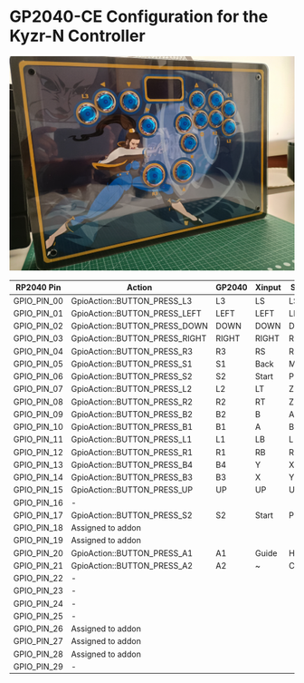 # GP2040-CE Configuration for the Kyzr-N Controller

![Kyzr-N](assets/IMG_20250708_201651432_HDR.jpg)


| RP2040 Pin  | Action                         | GP2040 | Xinput | Switch  | PS3/4/5  | Dinput | Arcade |
| ----------- | ------------------------------ | ------ | ------ | ------- | -------- | ------ | ------ |
| GPIO_PIN_00 | GpioAction::BUTTON_PRESS_L3    | L3     | LS     | LS      | L3       | 11     | LS     |
| GPIO_PIN_01 | GpioAction::BUTTON_PRESS_LEFT  | LEFT   | LEFT   | LEFT    | LEFT     | LEFT   | LEFT   |
| GPIO_PIN_02 | GpioAction::BUTTON_PRESS_DOWN  | DOWN   | DOWN   | DOWN    | DOWN     | DOWN   | DOWN   |
| GPIO_PIN_03 | GpioAction::BUTTON_PRESS_RIGHT | RIGHT  | RIGHT  | RIGHT   | RIGHT    | RIGHT  | RIGHT  |
| GPIO_PIN_04 | GpioAction::BUTTON_PRESS_R3    | R3     | RS     | RS      | R3       | 12     | RS     |
| GPIO_PIN_05 | GpioAction::BUTTON_PRESS_S1    | S1     | Back   | Minus   | Select   | 9      | Coin   |
| GPIO_PIN_06 | GpioAction::BUTTON_PRESS_S2    | S2     | Start  | Plus    | Start    | 10     | Start  |
| GPIO_PIN_07 | GpioAction::BUTTON_PRESS_L2    | L2     | LT     | ZL      | L2       | 7      | K4     |
| GPIO_PIN_08 | GpioAction::BUTTON_PRESS_R2    | R2     | RT     | ZR      | R2       | 8      | K3     |
| GPIO_PIN_09 | GpioAction::BUTTON_PRESS_B2    | B2     | B      | A       | Circle   | 3      | K2     |
| GPIO_PIN_10 | GpioAction::BUTTON_PRESS_B1    | B1     | A      | B       | Cross    | 2      | K1     |
| GPIO_PIN_11 | GpioAction::BUTTON_PRESS_L1    | L1     | LB     | L       | L1       | 5      | P4     |
| GPIO_PIN_12 | GpioAction::BUTTON_PRESS_R1    | R1     | RB     | R       | R1       | 6      | P3     |
| GPIO_PIN_13 | GpioAction::BUTTON_PRESS_B4    | B4     | Y      | X       | Triangle | 4      | P2     |
| GPIO_PIN_14 | GpioAction::BUTTON_PRESS_B3    | B3     | X      | Y       | Square   | 1      | P1     |
| GPIO_PIN_15 | GpioAction::BUTTON_PRESS_UP    | UP     | UP     | UP      | UP       | UP     | UP     |
| GPIO_PIN_16 | -                              |        |        |         |          |        |        |
| GPIO_PIN_17 | GpioAction::BUTTON_PRESS_S2    | S2     | Start  | Plus    | Start    | 10     | Start  |
| GPIO_PIN_18 | Assigned to addon              |        |        |         |          |        |        |
| GPIO_PIN_19 | Assigned to addon              |        |        |         |          |        |        |
| GPIO_PIN_20 | GpioAction::BUTTON_PRESS_A1    | A1     | Guide  | Home    | PS       | 13     | ~      |
| GPIO_PIN_21 | GpioAction::BUTTON_PRESS_A2    | A2     | ~      | Capture | Share    | 14     | ~      |
| GPIO_PIN_22 | -                              |        |        |         |          |        |        |
| GPIO_PIN_23 | -                              |        |        |         |          |        |        |
| GPIO_PIN_24 | -                              |        |        |         |          |        |        |
| GPIO_PIN_25 | -                              |        |        |         |          |        |        |
| GPIO_PIN_26 | Assigned to addon              |        |        |         |          |        |        |
| GPIO_PIN_27 | Assigned to addon              |        |        |         |          |        |        |
| GPIO_PIN_28 | Assigned to addon              |        |        |         |          |        |        |
| GPIO_PIN_29 | -                              |        |        |         |          |        |        |
